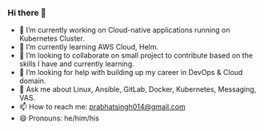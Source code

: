 ### Hi there 👋

<!--
**prabhatsingh014/prabhatsingh014** is a ✨ _special_ ✨ repository because its `README.md` (this file) appears on your GitHub profile.

Here are some ideas to get you started:
-->
- 🔭 I’m currently working on Cloud-native applications running on Kubernetes Cluster.
- 🌱 I’m currently learning AWS Cloud, Helm.
- 👯 I’m looking to collaborate on small project to contribute based on the skills I have and currently learning.
- 🤔 I’m looking for help with building up my career in DevOps & Cloud domain.
- 💬 Ask me about Linux, Ansible, GitLab, Docker, Kubernetes, Messaging, VAS.
- 📫 How to reach me: prabhatsingh014@gmail.com
- 😄 Pronouns: he/him/his
<!--
- ⚡ Fun fact: 
-->
